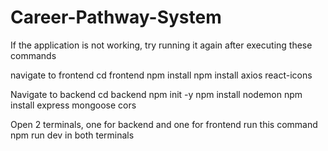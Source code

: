 # Career-Pathway-System

If the application is not working, try running it again after executing these commands

navigate to frontend 
 cd frontend
 npm install
 npm install axios react-icons


Navigate to backend
 cd backend
 npm init -y
 npm install nodemon
 npm install express mongoose cors


Open 2 terminals, one for backend and one for frontend 
run this command
 npm run dev
in both terminals 
